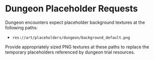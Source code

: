 # Dungeon Placeholder Requests

Dungeon encounters expect placeholder background textures at the following paths:

- `res://art/placeholders/dungeon/background_default.png`

Provide appropriately sized PNG textures at these paths to replace the temporary placeholders referenced by dungeon trial resources.
